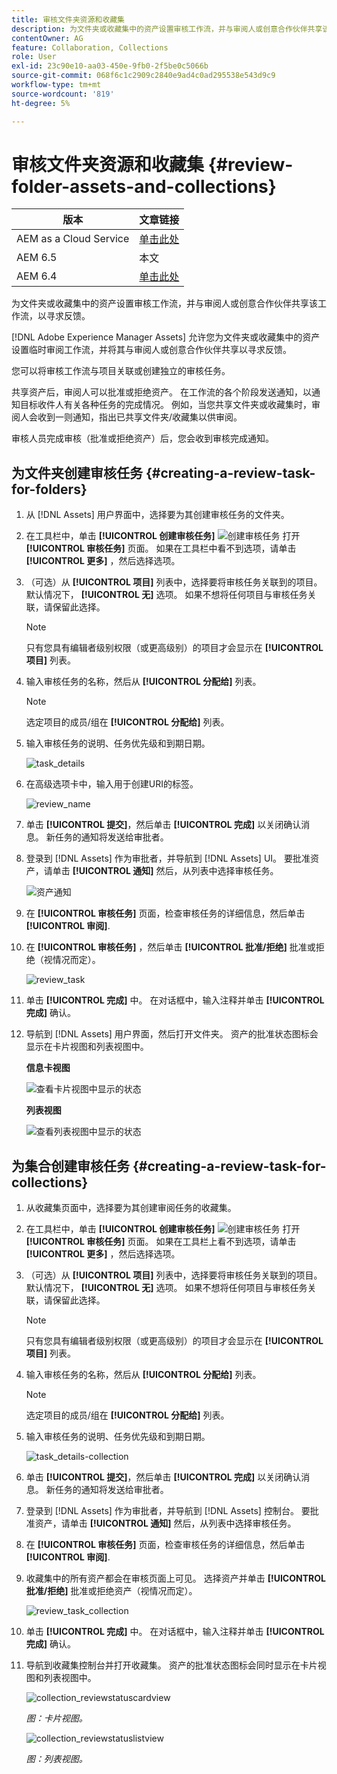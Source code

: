 ```yaml
---
title: 审核文件夹资源和收藏集
description: 为文件夹或收藏集中的资产设置审核工作流，并与审阅人或创意合作伙伴共享该工作流，以寻求反馈。
contentOwner: AG
feature: Collaboration, Collections
role: User
exl-id: 23c90e10-aa03-450e-9fb0-2f5be0c5066b
source-git-commit: 068f6c1c2909c2840e9ad4c0ad295538e543d9c9
workflow-type: tm+mt
source-wordcount: '819'
ht-degree: 5%

---
```


# 审核文件夹资源和收藏集 {#review-folder-assets-and-collections}

| 版本 | 文章链接 |
| -------- | ---------------------------- |
| AEM as a Cloud Service | [单击此处](https://experienceleague.adobe.com/docs/experience-manager-cloud-service/content/assets/manage/bulk-approval.html?lang=en) |
| AEM 6.5 | 本文 |
| AEM 6.4 | [单击此处](https://experienceleague.adobe.com/docs/experience-manager-64/assets/using/bulk-approval.html?lang=en) |

为文件夹或收藏集中的资产设置审核工作流，并与审阅人或创意合作伙伴共享该工作流，以寻求反馈。

[!DNL Adobe Experience Manager Assets] 允许您为文件夹或收藏集中的资产设置临时审阅工作流，并将其与审阅人或创意合作伙伴共享以寻求反馈。

您可以将审核工作流与项目关联或创建独立的审核任务。

共享资产后，审阅人可以批准或拒绝资产。 在工作流的各个阶段发送通知，以通知目标收件人有关各种任务的完成情况。 例如，当您共享文件夹或收藏集时，审阅人会收到一则通知，指出已共享文件夹/收藏集以供审阅。

审核人员完成审核（批准或拒绝资产）后，您会收到审核完成通知。

## 为文件夹创建审核任务 {#creating-a-review-task-for-folders}

1. 从 [!DNL Assets] 用户界面中，选择要为其创建审核任务的文件夹。
1. 在工具栏中，单击 **[!UICONTROL 创建审核任务]** ![创建审核任务](assets/do-not-localize/create-review-task.png) 打开 **[!UICONTROL 审核任务]** 页面。 如果在工具栏中看不到选项，请单击 **[!UICONTROL 更多]** ，然后选择选项。

1. （可选）从 **[!UICONTROL 项目]** 列表中，选择要将审核任务关联到的项目。 默认情况下， **[!UICONTROL 无]** 选项。 如果不想将任何项目与审核任务关联，请保留此选择。

   >[!NOTE]
   >
   >只有您具有编辑者级别权限（或更高级别）的项目才会显示在 **[!UICONTROL 项目]** 列表。

1. 输入审核任务的名称，然后从 **[!UICONTROL 分配给]** 列表。

   >[!NOTE]
   >
   >选定项目的成员/组在 **[!UICONTROL 分配给]** 列表。

1. 输入审核任务的说明、任务优先级和到期日期。

   ![task_details](assets/task_details.png)

1. 在高级选项卡中，输入用于创建URI的标签。

   ![review_name](assets/review_name.png)

1. 单击 **[!UICONTROL 提交]**，然后单击 **[!UICONTROL 完成]** 以关闭确认消息。 新任务的通知将发送给审批者。
1. 登录到 [!DNL Assets] 作为审批者，并导航到 [!DNL Assets] UI。 要批准资产，请单击 **[!UICONTROL 通知]** 然后，从列表中选择审核任务。

   ![资产通知](assets/aemAssetsNotification.png)

1. 在 **[!UICONTROL 审核任务]** 页面，检查审核任务的详细信息，然后单击 **[!UICONTROL 审阅]**.
1. 在 **[!UICONTROL 审核任务]** ，然后单击 **[!UICONTROL 批准/拒绝]** 批准或拒绝（视情况而定）。

   ![review_task](assets/review_task.png)

1. 单击 **[!UICONTROL 完成]** 中。 在对话框中，输入注释并单击  **[!UICONTROL 完成]** 确认。
1. 导航到 [!DNL Assets] 用户界面，然后打开文件夹。 资产的批准状态图标会显示在卡片视图和列表视图中。

   **信息卡视图**

   ![查看卡片视图中显示的状态](assets/chlimage_1-404.png)

   **列表视图**

   ![查看列表视图中显示的状态](assets/review_status_listview.png)

## 为集合创建审核任务 {#creating-a-review-task-for-collections}

1. 从收藏集页面中，选择要为其创建审阅任务的收藏集。
1. 在工具栏中，单击 **[!UICONTROL 创建审核任务]** ![创建审核任务](assets/do-not-localize/create-review-task.png) 打开 **[!UICONTROL 审核任务]** 页面。 如果在工具栏上看不到选项，请单击 **[!UICONTROL 更多]** ，然后选择选项。

1. （可选）从 **[!UICONTROL 项目]** 列表中，选择要将审核任务关联到的项目。 默认情况下， **[!UICONTROL 无]** 选项。 如果不想将任何项目与审核任务关联，请保留此选择。

   >[!NOTE]
   >
   >只有您具有编辑者级别权限（或更高级别）的项目才会显示在 **[!UICONTROL 项目]** 列表。

1. 输入审核任务的名称，然后从 **[!UICONTROL 分配给]** 列表。

   >[!NOTE]
   >
   >选定项目的成员/组在 **[!UICONTROL 分配给]** 列表。

1. 输入审核任务的说明、任务优先级和到期日期。

   ![task_details-collection](assets/task_details-collection.png)

1. 单击 **[!UICONTROL 提交]**，然后单击 **[!UICONTROL 完成]** 以关闭确认消息。 新任务的通知将发送给审批者。
1. 登录到 [!DNL Assets] 作为审批者，并导航到 [!DNL Assets] 控制台。 要批准资产，请单击 **[!UICONTROL 通知]** 然后，从列表中选择审核任务。
1. 在 **[!UICONTROL 审核任务]** 页面，检查审核任务的详细信息，然后单击 **[!UICONTROL 审阅]**.
1. 收藏集中的所有资产都会在审核页面上可见。 选择资产并单击 **[!UICONTROL 批准/拒绝]** 批准或拒绝资产（视情况而定）。

   ![review_task_collection](assets/review_task_collection.png)

1. 单击 **[!UICONTROL 完成]** 中。 在对话框中，输入注释并单击 **[!UICONTROL 完成]** 确认。
1. 导航到收藏集控制台并打开收藏集。 资产的批准状态图标会同时显示在卡片视图和列表视图中。

   ![collection_reviewstatuscardview](assets/collection_reviewstatuscardview.png)

   *图：卡片视图。*

   ![collection_reviewstatuslistview](assets/collection_reviewstatuslistview.png)

   *图：列表视图。*
